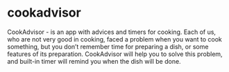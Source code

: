 # cookadvisor

CookAdvisor - is an app with advices and timers for cooking.
Each of us, who are not very good in cooking, faced a problem when you want to cook something, but you don’t remember time for preparing a dish, or some features of its preparation. CookAdvisor will help you to solve this problem, and built-in timer will remind you when the dish will be done.
